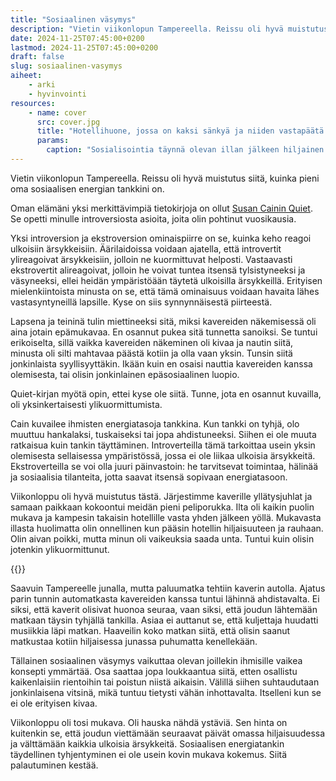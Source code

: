 ```yaml
---
title: "Sosiaalinen väsymys"
description: "Vietin viikonlopun Tampereella. Reissu oli hyvä muistutus siitä, kuinka pieni oma sosiaalisen energian tankkini on."
date: 2024-11-25T07:45:00+0200
lastmod: 2024-11-25T07:45:00+0200
draft: false
slug: sosiaalinen-vasymys
aiheet:
    - arki
    - hyvinvointi
resources:
    - name: cover
      src: cover.jpg
      title: "Hotellihuone, jossa on kaksi sänkyä ja niiden vastapäätä pieni pöytä. Huoneessa on kaksi tuolia ja päätyseinällä ikkuna, josta näkyy kerrostaloja. Huoneen sisustuksessä ei ole juurikaan käytetty värejä."
      params:
        caption: "Sosialisointia täynnä olevan illan jälkeen hiljainen ja väritön hotellihuone tuntui paratiisilta."
---
```

Vietin viikonlopun Tampereella. Reissu oli hyvä muistutus siitä, kuinka pieni oma sosiaalisen energian tankkini on.

<!--more-->

Oman elämäni yksi merkittävimpiä tietokirjoja on ollut [Susan Cainin Quiet](https://susancain.net/book/quiet/). Se opetti minulle introversiosta asioita, joita olin pohtinut vuosikausia.

Yksi introversion ja ekstroversion ominaispiirre on se, kuinka keho reagoi ulkoisiin ärsykkeisiin. Äärilaidoissa voidaan ajatella, että introvertit ylireagoivat ärsykkeisiin, jolloin ne kuormittuvat helposti. Vastaavasti ekstrovertit alireagoivat, jolloin he voivat tuntea itsensä tylsistyneeksi ja väsyneeksi, ellei heidän ympäristöään täytetä ulkoisilla ärsykkeillä. Erityisen mielenkiintoista minusta on se, että tämä ominaisuus voidaan havaita lähes vastasyntyneillä lapsille. Kyse on siis synnynnäisestä piirteestä.

Lapsena ja teininä tulin miettineeksi sitä, miksi kavereiden näkemisessä oli aina jotain epämukavaa. En osannut pukea sitä tunnetta sanoiksi. Se tuntui erikoiselta, sillä vaikka kavereiden näkeminen oli kivaa ja nautin siitä, minusta oli silti mahtavaa päästä kotiin ja olla vaan yksin. Tunsin siitä jonkinlaista syyllisyyttäkin. Ikään kuin en osaisi nauttia kavereiden kanssa olemisesta, tai olisin jonkinlainen epäsosiaalinen luopio.

Quiet-kirjan myötä opin, ettei kyse ole siitä. Tunne, jota en osannut kuvailla, oli yksinkertaisesti ylikuormittumista.

Cain kuvailee ihmisten energiatasoja tankkina. Kun tankki on tyhjä, olo muuttuu hankalaksi, tuskaiseksi tai jopa ahdistuneeksi. Siihen ei ole muuta ratkaisua kuin tankin täyttäminen. Introverteilla tämä tarkoittaa usein yksin olemisesta sellaisessa ympäristössä, jossa ei ole liikaa ulkoisia ärsykkeitä. Ekstroverteilla se voi olla juuri päinvastoin: he tarvitsevat toimintaa, hälinää ja sosiaalisia tilanteita, jotta saavat itsensä sopivaan energiatasoon.

Viikonloppu oli hyvä muistutus tästä. Järjestimme kaverille yllätysjuhlat ja samaan paikkaan kokoontui meidän pieni peliporukka. Ilta oli kaikin puolin mukava ja kampesin takaisin hotellille vasta yhden jälkeen yöllä. Mukavasta illasta huolimatta olin onnellinen kun pääsin hotellin hiljaisuuteen ja rauhaan. Olin aivan poikki, mutta minun oli vaikeuksia saada unta. Tuntui kuin olisin jotenkin ylikuormittunut.

{{<cover>}}

Saavuin Tampereelle junalla, mutta paluumatka tehtiin kaverin autolla. Ajatus parin tunnin automatkasta kavereiden kanssa tuntui lähinnä ahdistavalta. Ei siksi, että kaverit olisivat huonoa seuraa, vaan siksi, että joudun lähtemään matkaan täysin tyhjällä tankilla. Asiaa ei auttanut se, että kuljettaja huudatti musiikkia läpi matkan. Haaveilin koko matkan siitä, että olisin saanut matkustaa kotiin hiljaisessa junassa puhumatta kenellekään.

Tällainen sosiaalinen väsymys vaikuttaa olevan joillekin ihmisille vaikea konsepti ymmärtää. Osa saattaa jopa loukkaantua siitä, etten osallistu kaikenlaisiin rientoihin tai poistun niistä aikaisin. Välillä siihen suhtaudutaan jonkinlaisena vitsinä, mikä tuntuu tietysti vähän inhottavalta. Itselleni kun se ei ole erityisen kivaa.

Viikonloppu oli tosi mukava. Oli hauska nähdä ystäviä. Sen hinta on kuitenkin se, että joudun viettämään seuraavat päivät omassa hiljaisuudessa ja välttämään kaikkia ulkoisia ärsykkeitä. Sosiaalisen energiatankin täydellinen tyhjentyminen ei ole usein kovin mukava kokemus. Siitä palautuminen kestää.


